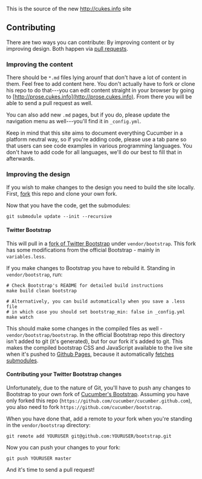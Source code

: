 This is the source of the new http://cukes.info site

## Contributing

There are two ways you can contribute: By improving content or by improving design. Both happen via [pull requests](https://help.github.com/articles/using-pull-requests).

### Improving the content

There should be `*.md` files lying arounf that don't have a lot of content in them. Feel free to add content here.
You don't actually have to fork or clone his repo to do that---you can edit content straight in your browser by going to [http://prose.cukes.info](http://prose.cukes.info). From there you will be able to send a pull request as well.

You can also add new `.md` pages, but if you do, please update the navigation menu as well---you'll find it in `_config.yml`.

Keep in mind that this site aims to document everything Cucumber in a platform neutral way, so if you're adding code, please use a tab pane so that users can see code examples in various programming languages. You don't have to add code for all languages, we'll do our best to fill that in afterwards.

### Improving the design

If you wish to make changes to the design you need to build the site locally.
First, [fork](https://help.github.com/articles/fork-a-repo) this repo and clone your own fork.

Now that you have the code, get the submodules:

```
git submodule update --init --recursive
```

#### Twitter Bootstrap

This will pull in a [fork of Twitter Bootstrap](https://github.com/cucumber/bootstrap) under `vendor/bootstrap`. This fork has some modifications from the official Bootstrap - mainly in `variables.less`.

If you make changes to Bootstrap you have to rebuild it. Standing in `vendor/bootstrap`, run:

```
# Check Bootstrap's README for detailed build instructions
make build clean bootstrap

# Alternatively, you can build automatically when you save a .less file
# in which case you should set bootstrap_min: false in _config.yml
make watch
```

This should make some changes in the compiled files as well - `vendor/bootstrap/bootstrap`. In the official Bootstrap repo this directory isn't added to git (it's generated), but for our fork it's added to git. This makes the compiled bootstrap CSS and JavaScript available to the live site when it's pushed to [Github Pages](http://pages.github.com/), because it automatically [fetches submodules](https://help.github.com/articles/using-submodules-with-pages).

#### Contributing your Twitter Bootstrap changes

Unfortunately, due to the nature of Git, you'll have to push any changes to Bootstrap to your own fork of [Cucumber's Bootstrap](https://github.com/cucumber/bootstrap). Assuming you have only forked this repo (`https://github.com/cucumber/cucumber.github.com`), you also need to fork `https://github.com/cucumber/bootstrap`.

When you have done that, add a remote to *your* fork when you're standing in the `vendor/bootstrap` directory:

```
git remote add YOURUSER git@github.com:YOURUSER/bootstrap.git
```

Now you can push your changes to your fork:

```
git push YOURUSER master
```

And it's time to send a pull request!

